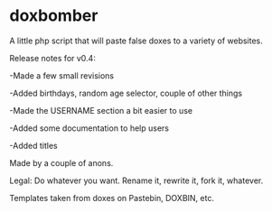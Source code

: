 doxbomber
=========

A little php script that will paste false doxes to a variety of websites.


Release notes for v0.4:

-Made a few small revisions

-Added birthdays, random age selector, couple of other things

-Made the USERNAME section a bit easier to use

-Added some documentation to help users

-Added titles


Made by a couple of anons.

Legal: Do whatever you want. Rename it, rewrite it, fork it, whatever.

Templates taken from doxes on Pastebin, DOXBIN, etc.
